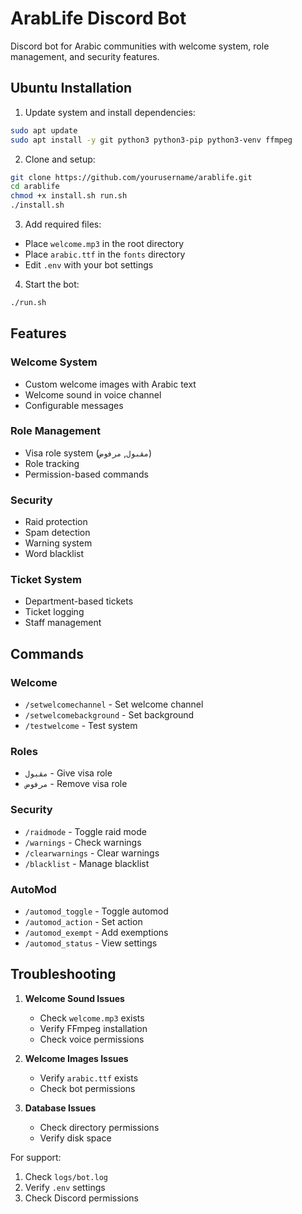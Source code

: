 # ArabLife Discord Bot

Discord bot for Arabic communities with welcome system, role management, and security features.

## Ubuntu Installation

1. Update system and install dependencies:
```bash
sudo apt update
sudo apt install -y git python3 python3-pip python3-venv ffmpeg
```

2. Clone and setup:
```bash
git clone https://github.com/yourusername/arablife.git
cd arablife
chmod +x install.sh run.sh
./install.sh
```

3. Add required files:
- Place `welcome.mp3` in the root directory
- Place `arabic.ttf` in the `fonts` directory
- Edit `.env` with your bot settings

4. Start the bot:
```bash
./run.sh
```

## Features

### Welcome System
- Custom welcome images with Arabic text
- Welcome sound in voice channel
- Configurable messages

### Role Management
- Visa role system (`مقبول`, `مرفوض`)
- Role tracking
- Permission-based commands

### Security
- Raid protection
- Spam detection
- Warning system
- Word blacklist

### Ticket System
- Department-based tickets
- Ticket logging
- Staff management

## Commands

### Welcome
- `/setwelcomechannel` - Set welcome channel
- `/setwelcomebackground` - Set background
- `/testwelcome` - Test system

### Roles
- `مقبول` - Give visa role
- `مرفوض` - Remove visa role

### Security
- `/raidmode` - Toggle raid mode
- `/warnings` - Check warnings
- `/clearwarnings` - Clear warnings
- `/blacklist` - Manage blacklist

### AutoMod
- `/automod_toggle` - Toggle automod
- `/automod_action` - Set action
- `/automod_exempt` - Add exemptions
- `/automod_status` - View settings

## Troubleshooting

1. **Welcome Sound Issues**
   - Check `welcome.mp3` exists
   - Verify FFmpeg installation
   - Check voice permissions

2. **Welcome Images Issues**
   - Verify `arabic.ttf` exists
   - Check bot permissions

3. **Database Issues**
   - Check directory permissions
   - Verify disk space

For support:
1. Check `logs/bot.log`
2. Verify `.env` settings
3. Check Discord permissions
